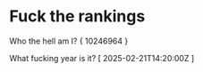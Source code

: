# Fuck the rankings

Who the hell am I?
{ 10246964 }

What fucking year is it?
[ 2025-02-21T14:20:00Z ]
